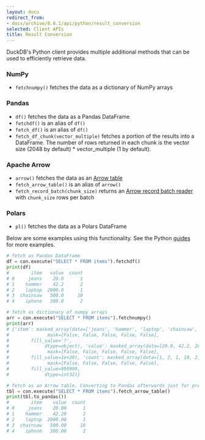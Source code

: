 ```yaml
---
layout: docu
redirect_from:
- docs/archive/0.8.1/api/python/result_conversion
selected: Client APIs
title: Result Conversion
---
```


DuckDB's Python client provides multiple additional methods that can be used to efficiently retrieve data.
### NumPy
* `fetchnumpy()` fetches the data as a dictionary of NumPy arrays

### Pandas
* `df()` fetches the data as a Pandas DataFrame
* `fetchdf()` is an alias of `df()`
* `fetch_df()` is an alias of `df()`
* `fetch_df_chunk(vector_multiple)` fetches a portion of the results into a DataFrame. The number of rows returned in each chunk is the vector size (2048 by default) * vector_multiple (1 by default).

### Apache Arrow
* `arrow()` fetches the data as an [Arrow table](https://arrow.apache.org/docs/python/generated/pyarrow.Table.html)
* `fetch_arrow_table()` is an alias of `arrow()`
* `fetch_record_batch(chunk_size)` returns an [Arrow record batch reader](https://arrow.apache.org/docs/python/generated/pyarrow.ipc.RecordBatchStreamReader.html) with `chunk_size` rows per batch

### Polars
* `pl()` fetches the data as a Polars DataFrame

Below are some examples using this functionality. See the Python [guides](../../guides/index#python-client) for more examples.

```python
# fetch as Pandas DataFrame
df = con.execute("SELECT * FROM items").fetchdf()
print(df)
#        item   value  count
# 0     jeans    20.0      1
# 1    hammer    42.2      2
# 2    laptop  2000.0      1
# 3  chainsaw   500.0     10
# 4    iphone   300.0      2

# fetch as dictionary of numpy arrays
arr = con.execute("SELECT * FROM items").fetchnumpy()
print(arr)
# {'item': masked_array(data=['jeans', 'hammer', 'laptop', 'chainsaw', 'iphone'],
#              mask=[False, False, False, False, False],
#        fill_value='?',
#             dtype=object), 'value': masked_array(data=[20.0, 42.2, 2000.0, 500.0, 300.0],
#              mask=[False, False, False, False, False],
#        fill_value=1e+20), 'count': masked_array(data=[1, 2, 1, 10, 2],
#              mask=[False, False, False, False, False],
#        fill_value=999999,
#             dtype=int32)}

# fetch as an Arrow table. Converting to Pandas afterwards just for pretty printing
tbl = con.execute("SELECT * FROM items").fetch_arrow_table()
print(tbl.to_pandas())
#        item    value  count
# 0     jeans    20.00      1
# 1    hammer    42.20      2
# 2    laptop  2000.00      1
# 3  chainsaw   500.00     10
# 4    iphone   300.00      2
```